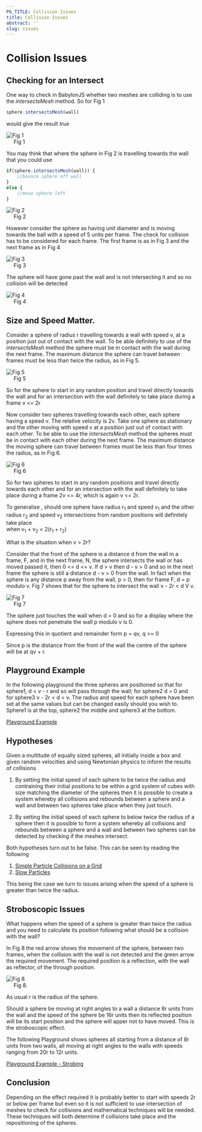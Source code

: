 ```yaml
---
PG_TITLE: Collision Issues
title: Collision Issues
abstract: ''
slug: issues
---
```


# Collision Issues

## Checking for an Intersect

One way to check in BabylonJS whether two meshes are colliding is to use the _intersectsMesh_ method. So for Fig 1 

```javascript
sphere.intersectsMesh(wall)
```
would give the result *true*

![Fig 1](/img/samples/collide4.jpg)  
&nbsp;&nbsp;&nbsp;&nbsp;&nbsp;Fig 1

You may think that where the sphere in Fig 2 is travelling towards the wall that you could use

```javascript
if(sphere.intersectsMesh(wall)) {
    //bounce sphere off wall
}
else {
    //move sphere left
}
```

![Fig 2](/img/samples/collide2.jpg)  
&nbsp;&nbsp;&nbsp;&nbsp;&nbsp;Fig 2

However consider the sphere as having unit diameter and is moving towards the ball with a speed of 5 units per frame. The check for collision has to be 
considered for each frame. The first frame is as in Fig 3 and the next frame as in Fig 4

![Fig 3](/img/samples/collide2.jpg)  
&nbsp;&nbsp;&nbsp;&nbsp;&nbsp;Fig 3

The sphere will have gone past the wall and is not intersecting it and so no collision will be detected

![Fig 4](/img/samples/collide3.jpg)  
&nbsp;&nbsp;&nbsp;&nbsp;&nbsp;Fig 4

## Size and Speed Matter.

Consider a sphere of radius r travelling towards a wall with speed v, at a position just out of contact with the wall. To be able definitely to use of the _intersectsMesh_ method the sphere must be in contact with the wall during the next frame. The maximum distance the sphere can travel between frames must be less than twice the radius, as in Fig 5. 

![Fig 5](/img/samples/collide5.jpg)  
&nbsp;&nbsp;&nbsp;&nbsp;&nbsp;Fig 5

So for the sphere to start in any random position and travel directly towards the wall and for an intersection with the wall definitely to take place during a frame v &lt;= 2r

Now consider two spheres travelling towards each other, each sphere having a speed v. The relative velocity is 2v. Take one sphere as stationary and the other moving with speed v at a position just out of contact with each other. To be able to use the _intersectsMesh_ method the spheres must be in contact with each other during the next frame. The maximum distance the moving sphere can travel between frames must be less than four times the radius, as in Fig 6. 

![Fig 6](/img/samples/collide6.jpg)  
&nbsp;&nbsp;&nbsp;&nbsp;&nbsp;Fig 6

So for two spheres to start in any random positions and travel directly towards each other and for an intersection with the wall definitely to take place during a frame 2v &lt;= 4r, which is again v &lt;= 2r.

To generalise , should one sphere have radius r<sub>1</sub> and speed v<sub>1</sub> and the other radius r<sub>2</sub> and speed v<sub>2</sub> 
intersections from random positions will definitely take place  
when v<sub>1</sub> + v<sub>2</sub> < 2(r<sub>1</sub> + r<sub>2</sub>)

What is the situation when v > 2r?

Consider that the front of the sphere is a distance d from the wall in a frame, F, and in the next frame, N, the sphere intersects the wall or has moved passed it, then 0 &lt;= d &lt;= v. If d &gt; v then d - v &gt; 0 and so in the next frame the sphere is still a distance d - v &gt; 0 from the wall. In fact when the sphere is any distance p away from the wall, p &gt; 0, then for frame F,  d = p modulo v. Fig 7 shows that for the sphere to intersect the wall v - 2r &lt; d V v.

![Fig 7](/img/samples/collide7.jpg)  
&nbsp;&nbsp;&nbsp;&nbsp;&nbsp;Fig 7

The sphere just touches the wall when d = 0 and so for a display where the sphere does not penetrate the wall p modulo v is 0.
 
Expressing this in quotient and remainder form p = qv, q &gt;= 0 

Since p is the distance from the front of the wall the centre of the sphere will be at qv + r.

## Playground Example

In the following playground the three spheres are positioned so that for sphere1, d &lt; v - r and so will pass through the wall; for sphere2 
d = 0 and for sphere3  v - 2r &lt; d &lt; v. The radius and speed for each sphere have been set at the same values but can be changed easily should you wish to.
Sphere1 is at the top, sphere2 the middle and sphere3 at the bottom.

[Playground Example](http://www.babylonjs-playground.com/#1LOEWK#1)

## Hypotheses

Given a multitude of equally sized spheres, all initially inside a box and given random velocities and using Newtonian physics to inform the results of collisions 

1. By setting the initial speed of each sphere to be twice the radius and contraining their initial positions to be within a grid system of cubes with size matching the diameter of the spheres then it is possible to create a system whereby all collisions and rebounds between a sphere and a wall and between two spheres take place when they just touch.

2. By setting the initial speed of each sphere to below twice the radius of a sphere then it is possible to form a system whereby all collisions and rebounds between a sphere and a wall and between two spheres can be detected by checking if the meshes intersect.

Both hypotheses turn out to be false. This can be seen by reading the following

1. [Simple Particle Collisions on a Grid](/samples/Grid_Moves.html)  
2. [Slow Particles](/samples/Slow_Collide.html)

This being the case we turn to issues arising when the speed of a sphere is greater than twice the radius.

## Stroboscopic Issues

What happens when the speed of a sphere is greater than twice the radius and you need to calculate its position following what should be a collision with the wall?

In Fig 8 the red arrow shows the movement of the sphere, between two frames, when the collision with the wall is not detected and the green arrow the required movement. The required position is a reflection, with the wall as reflector, of the through position.

![Fig 8](/img/samples/collide15.jpg)  
&nbsp;&nbsp;&nbsp;&nbsp;&nbsp;Fig 8.

As usual r is the radius of the sphere.

Should a sphere be moving at right angles to a wall a distance 8r units from the wall and the speed of the sphere be 16r units then its reflected position will be its start position and the sphere will apper not to have moved. This is the stroboscopic effect.

The following Playground shows spheres all starting from a distance of 8r units from two walls, all moving at right angles to the walls with speeds ranging from 20r to 12r units.

[Playground Example - Strobing](http://www.babylonjs-playground.com/#1LOEWK#2)

## Conclusion

Depending on the effect required it is probably better to start with speeds 2r or below per frame but even so it is not sufficient to use intersection of meshes to check for collisions and mathematical techniques will be needed. These techniques will both determine if collisions take place and the repositioning of the spheres.